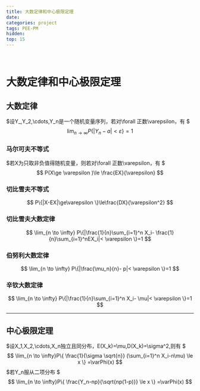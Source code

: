 ```yaml
---
title: 大数定律和中心极限定理
date: 
categories: project
tags: PEE-PM
hidden: 
top: 15
---
```

&ensp;
<!-- more -->


# 大数定律和中心极限定理
## 大数定律
$设Y_,Y_2,\cdots,Y_n是一个随机变量序列，若对\forall 正数\varepsilon，有
$
$$
\lim_{n \to \infty}P\{|Y_n-a|<\varepsilon \}=1
$$

### 马尔可夫不等式
$若X为只取非负值得随机变量，则若对\forall 正数\varepsilon，有
$
$$
P(X\ge \varepsilon )\le \frac{EX}{\varepsilon}
$$

### 切比雪夫不等式
$$
 P\{|X-EX|\ge\varepsilon \}\le\frac{DX}{\varepsilon^2}
$$

### 切比雪夫大数定律
$$
\lim_{n \to \infty}
P\{|\frac{1}{n}\sum_{i=1}^n X_i-
\frac{1}{n}\sum_{i=1}^nEX_i|< \varepsilon \}=1
$$

### 伯努利大数定律
$$
\lim_{n \to \infty}
P\{|\frac{\mu_n}{n}-
p|< \varepsilon \}=1
$$

### 辛钦大数定律
$$
\lim_{n \to \infty}
P\{|\frac{1}{n}\sum_{i=1}^n X_i-
\mu|< \varepsilon \}=1
$$
***

## 中心极限定理
$设X_1,X_2,\cdots,X_n独立且同分布，E(X_k)=\mu,D(X_k)=\sigma^2,则有
$
$$
\lim_{n \to \infty}P\{
\frac{1}{\sigma \sqrt{n}}
(\sum_{i=1}^n X_i-n\mu)
\le x
\}
=\varPhi(x)
$$
$若Y_n服从二项分布
$
$$
\lim_{n \to \infty}P\{
\frac{Y_n-np}{\sqrt{np(1-p)}}
\le x
\}
=\varPhi(x)
$$



